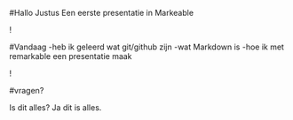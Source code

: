 #Hallo Justus
Een eerste presentatie in Markeable

!

#Vandaag
-heb ik geleerd wat git/github zijn
-wat Markdown is
-hoe ik met remarkable een presentatie maak

!

#vragen?

Is dit alles? Ja dit is alles.